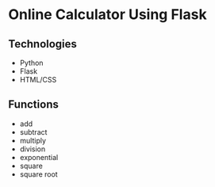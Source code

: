 # Online Calculator Using Flask

## Technologies
- Python
- Flask
- HTML/CSS

## Functions
- add
- subtract
- multiply
- division
- exponential
- square
- square root
